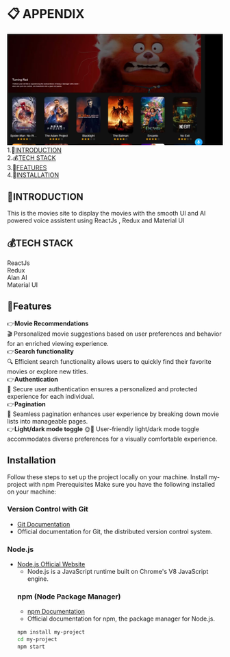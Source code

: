 # 📋 APPENDIX

![App Screenshot](public/dis.png)
1.🌲[INTRODUCTION](#introduction)\
2.💰[TECH STACK](#tech)\
3.🏦[FEATURES](#features)\
4.🧾[INSTALLATION](#installation)

## 🌲INTRODUCTION

This is the movies site to display the movies with the smooth UI and AI powered voice assistent using ReactJs , Redux and Material UI

## 💰TECH STACK

ReactJs\
Redux\
Alan AI\
Material UI

## 🏦Features

👉**Movie Recommendations**\
🎬 Personalized movie suggestions based on user preferences and behavior for an enriched viewing experience.\
👉**Search functionality**\
🔍 Efficient search functionality allows users to quickly find their favorite movies or explore new titles.\
👉**Authentication**\
🔐 Secure user authentication ensures a personalized and protected experience for each individual.\
👉**Pagination**\
📑 Seamless pagination enhances user experience by breaking down movie lists into manageable pages.\
👉**Light/dark mode toggle**
🌞🌚 User-friendly light/dark mode toggle accommodates diverse preferences for a visually comfortable experience.

## Installation

Follow these steps to set up the project locally on your machine.
Install my-project with npm
Prerequisites
Make sure you have the following installed on your machine:

### Version Control with Git

- [Git Documentation](https://git-scm.com/doc)
- Official documentation for Git, the distributed version control system.

### Node.js

- [Node.js Official Website](https://nodejs.org/)
  - Node.js is a JavaScript runtime built on Chrome's V8 JavaScript engine.
  ### npm (Node Package Manager)
  - [npm Documentation](https://docs.npmjs.com/)
  - Official documentation for npm, the package manager for Node.js.
  ```bash
  npm install my-project
  cd my-project
  npm start
  ```
